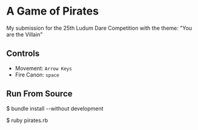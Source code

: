 # A Game of Pirates #

My submission for the 25th Ludum Dare Competition with the theme: "You
are the Villain"

## Controls ##

* Movement: `Arrow Keys`
* Fire Canon: `space` 

## Run From Source ##

  $ bundle install --without development

  $ ruby pirates.rb




